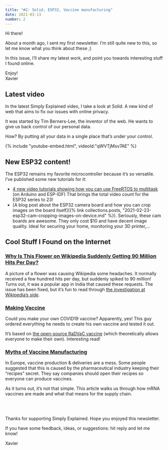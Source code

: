 ```yaml
---
title: "#2: Solid, ESP32, Vaccine manufacturing"
date: 2021-03-13
number: 2
---
```


Hi there!

About a month ago, I sent my first newsletter. I’m still quite new to this, so let me know what you think about these ;)

In this issue, I’ll share my latest work, and point you towards interesting stuff I found online.

Enjoy!  
Xavier

## Latest video
In the latest Simply Explained video, I take a look at Solid. A new kind of web that aims to fix our issues with online privacy.

It was started by Tim Berners-Lee, the inventor of the web. He wants to give us back control of our personal data.

How? By putting all your data in a single place that’s under your control.

{% include "youtube-embed.html", videoId:"qWVTjMsv7AE" %}


## New ESP32 content!

The ESP32 remains my favorite microcontroller because it’s so versatile. I’ve published some new tutorials for it:

* [4 new video tutorials showing how you can use FreeRTOS to multitask](https://www.youtube.com/watch?index=20&list=PLzvRQMJ9HDiQ3OIuBWCEW6yE0S0LUWhGU&v=kP-pP6FEu8I) (on Arduino and ESP-IDF) That brings the total video count for the ESP32 series to 23!
* [A blog post about the ESP32 camera board and how you can crop images on the board itself]({% link collections.posts, "2021-02-23-esp32-cam-cropping-images-on-device.md" %}). Seriously, these cam boards are awesome. They only cost $10 and have decent image quality. Ideal for securing your home, monitoring your 3D printer,…

## Cool Stuff I Found on the Internet

### [Why Is This Flower on Wikipedia Suddenly Getting 90 Million Hits Per Day?](https://www.vice.com/en/article/qjpmyx/why-is-this-flower-on-wikipedia-suddenly-getting-90-million-hits-per-day)
A picture of a flower was causing Wikipedia some headaches. It normally received a few hundred hits per day, but suddenly spiked to 90 million! Turns out, it was a popular app in India that caused these requests. The issue has been fixed, but it’s fun to read through [the investigation at Wikipedia’s side](https://phabricator.wikimedia.org/T273741).

### [Making Vaccine](https://www.lesswrong.com/posts/niQ3heWwF6SydhS7R/making-vaccine)
Could you make your own COVID19 vaccine? Apparently, yes! This guy ordered everything he needs to create his own vaccine and tested it out.

It’s based on [the open-source RaDVaC vaccine](https://radvac.org/) (which theoretically allows everyone to make their own). Interesting read!

### [Myths of Vaccine Manufacturing](https://blogs.sciencemag.org/pipeline/archives/2021/02/02/myths-of-vaccine-manufacturing)
In Europe, vaccine production & deliveries are a mess. Some people suggested that this is caused by the pharmaceutical industry keeping their “recipes” secret. They say companies should open their recipes so everyone can produce vaccines.

As it turns out, it’s not that simple. This article walks us through how mRNA vaccines are made and what that means for the supply chain.


<br><br>

Thanks for supporting Simply Explained. Hope you enjoyed this newsletter.

If you have some feedback, ideas, or suggestions: hit reply and let me know!

Xavier
